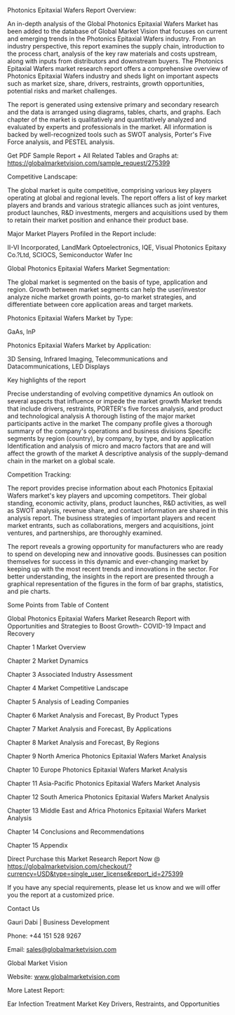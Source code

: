 Photonics Epitaxial Wafers Report Overview:

An in-depth analysis of the Global Photonics Epitaxial Wafers Market has been added to the database of Global Market Vision that focuses on current and emerging trends in the Photonics Epitaxial Wafers industry. From an industry perspective, this report examines the supply chain, introduction to the process chart, analysis of the key raw materials and costs upstream, along with inputs from distributors and downstream buyers. The Photonics Epitaxial Wafers market research report offers a comprehensive overview of Photonics Epitaxial Wafers industry and sheds light on important aspects such as market size, share, drivers, restraints, growth opportunities, potential risks and market challenges.

The report is generated using extensive primary and secondary research and the data is arranged using diagrams, tables, charts, and graphs. Each chapter of the market is qualitatively and quantitatively analyzed and evaluated by experts and professionals in the market. All information is backed by well-recognized tools such as SWOT analysis, Porter's Five Force analysis, and PESTEL analysis.

Get PDF Sample Report + All Related Tables and Graphs at: https://globalmarketvision.com/sample_request/275399

Competitive Landscape:

The global market is quite competitive, comprising various key players operating at global and regional levels. The report offers a list of key market players and brands and various strategic alliances such as joint ventures, product launches, R&D investments, mergers and acquisitions used by them to retain their market position and enhance their product base.

Major Market Players Profiled in the Report include:

II-VI Incorporated, LandMark Optoelectronics, IQE, Visual Photonics Epitaxy Co.?Ltd, SCIOCS, Semiconductor Wafer Inc

Global Photonics Epitaxial Wafers Market Segmentation:

The global market is segmented on the basis of type, application and region. Growth between market segments can help the user/investor analyze niche market growth points, go-to market strategies, and differentiate between core application areas and target markets.

Photonics Epitaxial Wafers Market by Type:

GaAs, InP

Photonics Epitaxial Wafers Market by Application:

3D Sensing, Infrared Imaging, Telecommunications and Datacommunications, LED Displays

Key highlights of the report

Precise understanding of evolving competitive dynamics
An outlook on several aspects that influence or impede the market growth
Market trends that include drivers, restraints, PORTER's five forces analysis, and product and technological analysis
A thorough listing of the major market participants active in the market
The company profile gives a thorough summary of the company's operations and business divisions
Specific segments by region (country), by company, by type, and by application
Identification and analysis of micro and macro factors that are and will affect the growth of the market
A descriptive analysis of the supply-demand chain in the market on a global scale.

Competition Tracking:

The report provides precise information about each Photonics Epitaxial Wafers market's key players and upcoming competitors. Their global standing, economic activity, plans, product launches, R&D activities, as well as SWOT analysis, revenue share, and contact information are shared in this analysis report. The business strategies of important players and recent market entrants, such as collaborations, mergers and acquisitions, joint ventures, and partnerships, are thoroughly examined.

The report reveals a growing opportunity for manufacturers who are ready to spend on developing new and innovative goods. Businesses can position themselves for success in this dynamic and ever-changing market by keeping up with the most recent trends and innovations in the sector. For better understanding, the insights in the report are presented through a graphical representation of the figures in the form of bar graphs, statistics, and pie charts.

Some Points from Table of Content

Global Photonics Epitaxial Wafers Market Research Report with Opportunities and Strategies to Boost Growth- COVID-19 Impact and Recovery

Chapter 1 Market Overview

Chapter 2 Market Dynamics

Chapter 3 Associated Industry Assessment

Chapter 4 Market Competitive Landscape

Chapter 5 Analysis of Leading Companies

Chapter 6 Market Analysis and Forecast, By Product Types

Chapter 7 Market Analysis and Forecast, By Applications

Chapter 8 Market Analysis and Forecast, By Regions

Chapter 9 North America Photonics Epitaxial Wafers Market Analysis

Chapter 10 Europe Photonics Epitaxial Wafers Market Analysis

Chapter 11 Asia-Pacific Photonics Epitaxial Wafers Market Analysis

Chapter 12 South America Photonics Epitaxial Wafers Market Analysis

Chapter 13 Middle East and Africa Photonics Epitaxial Wafers Market Analysis

Chapter 14 Conclusions and Recommendations

Chapter 15 Appendix

Direct Purchase this Market Research Report Now @ https://globalmarketvision.com/checkout/?currency=USD&type=single_user_license&report_id=275399

If you have any special requirements, please let us know and we will offer you the report at a customized price.

Contact Us

Gauri Dabi | Business Development

Phone: +44 151 528 9267

Email: sales@globalmarketvision.com

Global Market Vision

Website: www.globalmarketvision.com




More Latest Report:

Ear Infection Treatment Market Key Drivers, Restraints, and Opportunities
